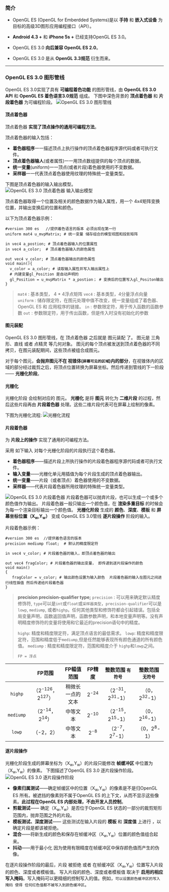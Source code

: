 ### 简介
* OpenGL ES (OpenGL for Emberdded Systems)是以 **手持** 和 **嵌入式设备** 为目标的高级3D图形应用编程接口（API）。

* **Android 4.3 +** 和 **iPhone 5s +** 已经支持OpenGL ES 3.0。
* OpenGL ES 3.0 **向后兼容 OpenGL ES 2.0**。
* OpenGL ES 3.0 是从 **OpenGL 3.3规范** 衍生而来。
---
### OpenGL ES 3.0 图形管线
OpenGL ES 3.0实现了具有 **可编程着色功能** 的图形管线，由 **OpenGL ES 3.0 API** 和 **OpenGL ES 着色语言3.0规范** 组成。 
下图中深色背景的 **顶点着色器** 和 **片段着色器** 为可编程阶段。
![OpenGL ES 3.0 图形管线](https://upload-images.jianshu.io/upload_images/1709375-9ec27c71b7294d3d.png?imageMogr2/auto-orient/strip%7CimageView2/2/w/1240)

#### 顶点着色器

顶点着色器 **实现了顶点操作的通用可编程方法**。  

顶点着色器的输入包括：
  * **着色器程序**一一描述顶点上执行操作的顶点着色器程序源代码或者可执行文件。
  * **顶点着色器输人**(或者属性)一一用顶点数组提供的每个顶点的数据。
  * **统一变量**(uniform)一一顶点(或者片段)着色器使用的不变数据。
  * **采样器**一一代表顶点着色器使用纹理的特殊统一变量类型。
    
 下图是顶点着色器的输入输出模型。
   ![OpenGL ES 3.0 顶点着色器 输入输出模型](https://upload-images.jianshu.io/upload_images/1709375-75dabf78031057d9.png?imageMogr2/auto-orient/strip%7CimageView2/2/w/1240)

顶点着色器取得一个位置及相关的颜色数据作为输入属性，用一个 4x4矩阵变换位置，并输出变换后的位置和颜色。 

以下为顶点着色器示例：
```
#version 300 es   //提供着色语言的版本 必须出现在第一行
uniform mat4 u_mvpMatrix; # 统一变量 储存组合的模型视图和投影矩阵

in vec4 a_postion; # 顶点着色器输入的位置属性
in vec4 a_color;  # 顶点着色器输入的颜色属性

out vec4 v_color; # 顶点着色器输出的颜色属性
void main(){
  v_color = a_color; # 读取输入属性并写入输出属性上
  # 内建变量gl_Position 是自动声明的
  gl_Position = u_mvpMatrix * a_postion； # 变换后的位置写入gl_Positon输出
}
```
>`mat4` : 基本类型，  4 * 4浮点矩阵
`vec4` : 基本类型，4分量浮点向量
`uniform` : 储存限定符，在图元处理中值不改变，统一变量组成了着色器、OpenGL ES 和 应用程序的链接。
`in` : 参数限定符，用于传入函数的函数参数
`out` : 参数限定符，用于传出函数，但是传入时没有初始化的参数

#### 图元装配
OpenGL ES 3.0 图形管线，在 顶点着色器 之后就是 图元装配 了。
图元是 三角形、直线 或者 点精灵 等几何对象。
图元的每个顶点被发送到顶点着色器的不同拷贝，在图元装配期间，这些顶点被组合成图元。

对于每个图元，**会抛弃图元不在 视锥体(`屏幕可见的区域`)内的部分**，在视锥体内的区域的部分经过裁剪之后，将顶点位置转换为屏幕坐标。然后传递到管线的下一阶段 —— **光栅化阶段**。

#### 光栅化
光栅化阶段 会绘制对应的 图元。
**光栅化** 是将 **图元** 转化为 **二维片段** 的过程，然后这些片段再由 **片段着色器** 处理。这些二维片段代表可在屏幕上绘制的像素。

下图为光栅化流程:
![光栅化流程](https://upload-images.jianshu.io/upload_images/1709375-36a83e860fbaa825.png?imageMogr2/auto-orient/strip%7CimageView2/2/w/1240)

#### 片段着色器
为 **片段上的操作** 实现了通用的可编程方法。

采用 如下输入 对每个光栅化阶段的片段执行这个着色器。    
  * **着色器程序**——描述片段上所执行操作的片段着色器程序源代码或者可执行文件。
  * **输入变量**——光栅化单元用插值为每个片段生成的顶点着色器输出。
  * **统一变量**——片段（或者顶点）着色器使用的不变数据。
  * **采样器**——代表片段着色器所用纹理的特殊统一变量类型。

  ![OpenGL ES 3.0 片段着色器](https://upload-images.jianshu.io/upload_images/1709375-22383bd014af2270.png?imageMogr2/auto-orient/strip%7CimageView2/2/w/1240)
 片段着色器可以抛弃片段，也可以生成一个或多个颜色值作为输出。
 片段着色器一般只输出一个颜色值，在 **渲染多重目标** 的时候会为每一个渲染目标输出一个颜色值。
 **光栅化阶段** 生成的 **颜色**、**深度**、**模板** 和 **屏幕坐标位置（X<sub>w</sub>,Y<sub>w</sub>）** 变成 OpenGL ES 3.0管线 **逐片段操作** 阶段的输入。

 片段着色器示例：
   ```
   #version 300 es  //提供着色语言的版本 
   precision mediump float;  # 默认的精度限定符

   in vec4 v_color; # 片段着色器的输入，即顶点着色器的输出
    
   out vec4 fragColor; # 片段着色器的输出变量， 即传递到逐片段操作的颜色
   void main()
   {
      fragColor = v_color; # 输出颜色设置为输入颜色  片段着色器的输入在图元之间进行线性插值 然后传递给片段着色器
   }
   ```
> **precision precision-qualifier type;**
`precision` : 可以用来确定默认精度修饰符, `type`可以是`int`或`float`或`采样器类型`，`precision-qualifier`可以是`lowp`, `mediump`, 或者`highp`。任何其他类型和修饰符都会引起错误。包括全局变量声明，函数返回值声明，函数参数声明，和本地变量声明等。没有声明精度修饰符的变量将使用和它最近的precision语句中的精度。
>
>`highp`:  精度和精度限定符，满足顶点语言的最低需求。
`lowp`: 精度和精度限定符，范围和精度低于`mediump`,但是任然能够表现所有颜色通道的所有颜色值。
`mediump` : 精度和精度限定符，范围和精度介于 `highp`和`lowp`之间。
>
>`FP = 浮点`

|| FP范围 | FP幅值范围 | FP精度 |整数范围 `有符号`|整数范围 `无符号`|
|:------:|:------:|:------:|:------:|:------:|:------:|
|`highp` | （2<sup>-126</sup>，2<sup>127</sup>）| 稍微长一点的文本 |2<sup>-24</sup>| （2<sup>-31</sup>，2<sup>31</sup>-1）|（0，2<sup>32</sup>-1）
| `mediump` | （2<sup>-14</sup>，2<sup>14</sup>） | 中等文本 |2<sup>-10</sup>|（2<sup>-15</sup>，2<sup>15</sup>-1）|（0，2<sup>16</sup>-1）
| `lowp` | （-2，2） | 中等文本 | 2<sup>-8</sup>|（2<sup>-7</sup>，2<sup>7</sup>-1）|（0，2<sup>8</sup>-1）

#### 逐片段操作
  光栅化阶段生成的屏幕坐标为（X<sub>w</sub>,Y<sub>w</sub>）的片段只能修改 **帧缓冲区** 中位置为（X<sub>w</sub>,Y<sub>w</sub>）的像素。
  下图描述了OpenGL ES 3.0 逐片段操作阶段。
  ![OpenGL ES 3.0 逐片段操作阶段](https://upload-images.jianshu.io/upload_images/1709375-7dd8bdfacc07b410.png?imageMogr2/auto-orient/strip%7CimageView2/2/w/1240)  
* **像素归属测试**——确定帧缓区中的位置（X<sub>w</sub>,Y<sub>w</sub>）的像素是不是归OpenGL ES 所有。被遮挡的像素则不属于OpenGL ES 的上下文，从而不显示这些像素。**此过程在OpenGL ES 内部处理，不由开发人员控制**。
* **剪裁测试**—— 确定（X<sub>w</sub>,Y<sub>w</sub>）是否位于OpenGL ES 状态的一部分的裁剪矩形范围内，抛弃范围之外的片段。
* **模板测试、深度测试**—— 这些测试在输入片段的 **模板** 和 **深度值** 上进行 ，以确定片段是都该被拒绝。
* **混合**——将新生成的颜色和保存在帧缓冲区（X<sub>w</sub>,Y<sub>w</sub>）位置的颜色值组合起来。
* **抖动**——用于最小化 因为使用有限精度在帧缓冲区中保存颜色值而产生的伪像。

在逐片段操作阶段的最后，片段 被拒绝 或者   在帧缓冲区（X<sub>w</sub>,Y<sub>w</sub>）位置写入片段的颜色、深度或者模板值。
写入片段的颜色、深度或者模板值 取决于 **启用的相应写入掩码**。写入掩码可以更精细的控制写入的值。例如，`可以设置颜色缓冲区的写入掩码 使得 任何红色值都不被写入到颜色缓冲区`。
